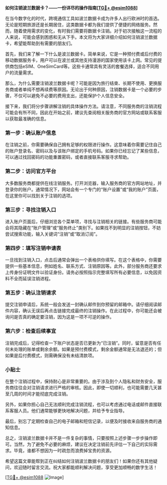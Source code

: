 **如何注销波兰数据卡？——一份详尽的操作指南[[TG💪+ @esim1088](https://t.me/s/esim1088)]**

在当今数字化的时代，跨境通信工具如波兰数据卡成为许多人出行欧洲时的首选。无论是短期旅游还是长期居住，这类数据卡都为我们提供了便捷的网络服务。然而，随着使用需求的变化，有时我们需要将数据卡注销。对于初次接触这一流程的人来说，可能会感到困惑和无从下手。本文将为大家详细介绍如何注销波兰数据卡，希望能帮助到有需要的朋友们。

首先，我们来了解一下什么是波兰数据卡。简单来说，它是一种预付费或后付费的移动数据服务卡，用户可以在波兰或其他支持漫游的国家使用该卡上网。常见的提供商包括eSIM、OneSimCard等。这些卡通常具有灵活的套餐选择，适合不同用户的流量需求。

那么，为什么需要注销波兰数据卡呢？可能是因为旅行结束、长期不使用、更换服务商或者单纯不想再续费等原因。无论出于何种原因，注销数据卡是一个必要的步骤，不仅可以避免不必要的费用支出，还能保护个人信息安全。

接下来，我们将分步骤讲解注销的具体操作方法。请注意，不同服务商的注销流程可能会有所不同，因此在开始之前，建议先查阅相关服务商的官方网站或联系客服以获取最准确的信息。

### 第一步：确认账户信息

在注销之前，你需要确保自己拥有足够的权限进行操作。这意味着你需要记住自己的账户登录名、密码以及与该账户绑定的手机号码。如果你已经忘记了某些信息，可以通过找回密码的功能重置密码，或者直接联系客服寻求帮助。

### 第二步：访问官方平台

大多数服务商都提供在线注销服务。打开浏览器，输入服务商的官方网站地址，并登录你的账户。通常情况下，网站会有一个专门的“账户设置”或“我的账户”页面，在这里你可以找到关于注销的选项。

### 第三步：寻找注销入口

进入账户页面后，仔细浏览各个菜单项，寻找与注销相关的链接。有些服务商可能会将其隐藏在“账户管理”或“服务终止”类别下。如果找不到明显的注销按钮，不妨尝试搜索功能，输入关键词“注销”或“取消订阅”。

### 第四步：填写注销申请表

一旦找到注销入口，点击后通常会弹出一个表格供你填写。在这个表格中，你需要提供一些基本信息，例如姓名、联系方式、注销原因等。此外，部分服务商还要求上传身份证明文件以验证身份。请务必按照指示完整填写所有必要信息，以免因资料不全而延误注销进程。

### 第五步：确认注销请求

提交注销申请后，系统一般会发送一封确认邮件到你预留的邮箱中。请仔细阅读邮件内容，确认无误后再点击链接完成最终的注销操作。在此过程中，你可能还会被询问是否真的确定要注销，因为这是一项不可逆的操作。

### 第六步：检查后续事宜

注销完成后，记得检查一下账户状态是否已更新为“已注销”。同时，留意是否有任何未处理的账单或剩余余额。如果是预付费模式，剩余金额通常是无法退还的；但如果是后付费模式，则需确保没有未结清款项。

### 小贴士

在整个注销过程中，保持耐心是非常重要的。由于涉及到个人隐私和财务安全，服务商往往会对注销请求进行严格的审核。因此，即使一切顺利，也可能需要几天甚至几周的时间才能彻底完成注销。

另外，如果你担心自己无法顺利完成注销流程，也可以考虑通过电话或邮件直接联系客服人员。他们通常能够更快地解决问题，并给予专业指导。

最后，别忘了定期检查自己的电子邮箱和短信记录，以便及时接收来自服务商的通知信息。

总之，注销波兰数据卡并不是一件复杂的事情，只要按照上述步骤一步步操作即可。当然，为了避免不必要的麻烦，建议在决定注销前先评估一下自己的实际需求。毕竟，谁都不想因为一时疏忽而浪费掉宝贵的资源。

希望这篇文章能帮到正在纠结如何注销波兰数据卡的朋友们！如果你还有其他疑问，欢迎随时留言交流。祝大家都能顺利解决问题，享受更加顺畅的数字生活！

[[TG💪+ @esim1088](https://t.me/s/esim1088) ![Image](https://i.postimg.cc/4NQfJmqS/Snipaste-2025-05-13-00-14-12.png)]